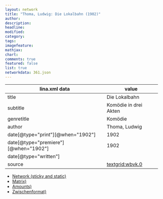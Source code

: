 ```yaml
---
layout: network
title: "Thoma, Ludwig: Die Lokalbahn (1902)"
author:
description:
headline:
modified:
category:
tags:
imagefeature: 
mathjax: 
chart: 
comments: true
featured: false
list: true
networkdata: 361.json
---
```

lina.xml data  | value
------------- | -------------
title|Die Lokalbahn
subtitle|Komödie in drei Akten
genretitle|Komödie
author|Thoma, Ludwig
date[@type="print"][@when="1902"]|1902
date[@type="premiere"][@when="1902"]|1902
date[@type="written"]|
source|[textgrid:wbvk.0](https://textgridlab.org/1.0/tgcrud-public/rest/textgrid:wbvk.0/data)



* [Network (sticky and static)](/linas/network361)
* [Matrix)](/linas/matrix361)
* [Amounts)](/linas/amount361)
* [Zwischenformat)](/linas/lina361 )
